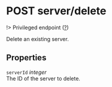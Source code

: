 # <span class="badge badge-light">POST</span> <span class="badge badge-light">server/delete</span>

!> Privileged endpoint ([?](privileged.md))

Delete an existing server.

## Properties

`serverId` *integer*  
The ID of the server to delete.



